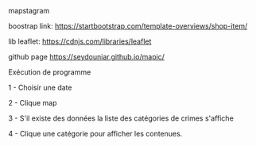 mapstagram

boostrap link:
https://startbootstrap.com/template-overviews/shop-item/

lib leaflet:
https://cdnjs.com/libraries/leaflet

github page
https://seydouniar.github.io/mapic/

Exécution de programme

1 - Choisir une date 

2 - Clique map

3 - S'il existe des données la liste des catégories de crimes s'affiche

4 - Clique une catégorie pour afficher les contenues.

